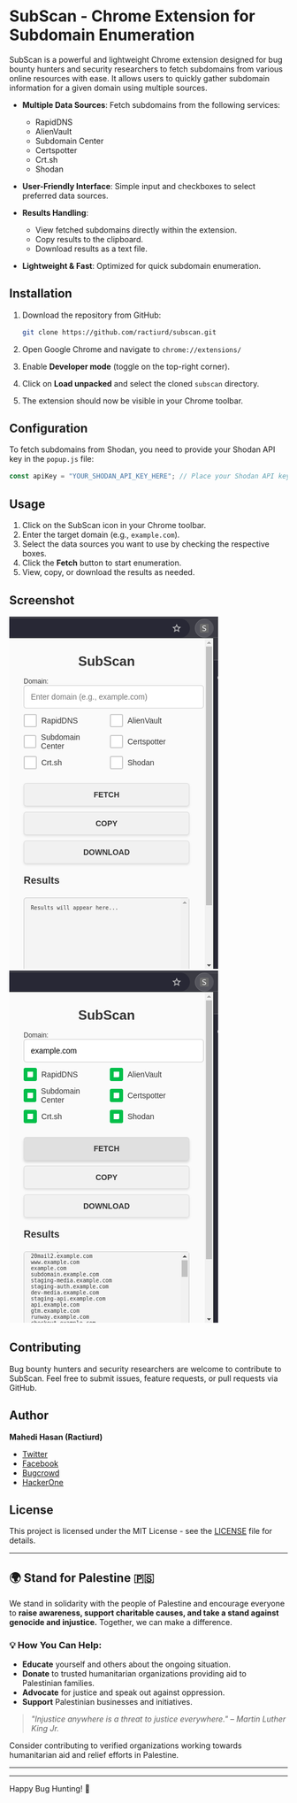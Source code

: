 # SubScan - Chrome Extension for Subdomain Enumeration

SubScan is a powerful and lightweight Chrome extension designed for bug bounty hunters and security researchers to fetch subdomains from various online resources with ease. It allows users to quickly gather subdomain information for a given domain using multiple sources.

- **Multiple Data Sources**: Fetch subdomains from the following services:
  - RapidDNS
  - AlienVault
  - Subdomain Center
  - Certspotter
  - Crt.sh
  - Shodan
 
- **User-Friendly Interface**: Simple input and checkboxes to select preferred data sources.
- **Results Handling**:
  - View fetched subdomains directly within the extension.
  - Copy results to the clipboard.
  - Download results as a text file.
- **Lightweight & Fast**: Optimized for quick subdomain enumeration.

## Installation

1. Download the repository from GitHub:
   ```bash
   git clone https://github.com/ractiurd/subscan.git
   ```

2. Open Google Chrome and navigate to `chrome://extensions/`
3. Enable **Developer mode** (toggle on the top-right corner).
4. Click on **Load unpacked** and select the cloned `subscan` directory.
5. The extension should now be visible in your Chrome toolbar.

## Configuration

To fetch subdomains from Shodan, you need to provide your Shodan API key in the `popup.js` file:

```javascript
const apiKey = "YOUR_SHODAN_API_KEY_HERE"; // Place your Shodan API key here
```

## Usage

1. Click on the SubScan icon in your Chrome toolbar.
2. Enter the target domain (e.g., `example.com`).
3. Select the data sources you want to use by checking the respective boxes.
4. Click the **Fetch** button to start enumeration.
5. View, copy, or download the results as needed.

## Screenshot

![SubScan Screenshot](https://github.com/Ractiurd/SubScan/blob/main/SubScan.png)
![SubScan Screenshot](https://github.com/Ractiurd/SubScan/blob/main/resultSubScan.png)


## Contributing

Bug bounty hunters and security researchers are welcome to contribute to SubScan. Feel free to submit issues, feature requests, or pull requests via GitHub.

## Author

**Mahedi Hasan (Ractiurd)**  
- [Twitter](https://x.com/ractiurd)
- [Facebook](https://facebook.com/ractiurd)
- [Bugcrowd](https://bugcrowd.com/Ractiurd)
- [HackerOne](https://hackerone.com/ractiurd)

## License

This project is licensed under the MIT License - see the [LICENSE](LICENSE) file for details.

---

## 🌍 Stand for Palestine 🇵🇸

We stand in solidarity with the people of Palestine and encourage everyone to **raise awareness, support charitable causes, and take a stand against genocide and injustice.** Together, we can make a difference.

### 💡 How You Can Help:
- **Educate** yourself and others about the ongoing situation.
- **Donate** to trusted humanitarian organizations providing aid to Palestinian families.
- **Advocate** for justice and speak out against oppression.
- **Support** Palestinian businesses and initiatives.

> _"Injustice anywhere is a threat to justice everywhere." – Martin Luther King Jr._

Consider contributing to verified organizations working towards humanitarian aid and relief efforts in Palestine.

--- 


---

Happy Bug Hunting! 🐞
